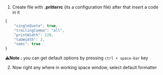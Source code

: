 1. Create file with **.pritterrc** (its a configuration file) after that insert a code in it

```js
{
    "singleQuote": true,
    "trailingComma": "all",
    "printWidth": 120,
    "tabWidth": 2,
    "semi": true
}
```

**⚠️Note :** you can get default options by pressing ```ctrl + space-bar``` key


2. Now right any where in working space window, select default formatter 